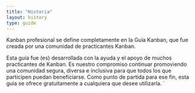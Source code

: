 ```yaml
---
title: "Historia"
layout: history
type: guide
---
```


Kanban profesional se define completamente en la Guía Kanban, que fue creada por una comunidad de practicantes Kanban.

Esta guía fue (es) desarrollada con la ayuda y el apoyo de muchos practicantes de Kanban. Es nuestro compromiso continuar promoviendo una comunidad segura, diversa e inclusiva para que todos los que participen puedan beneficiarse. Como punto de partida para ese fin, esta guía se ofrece gratuitamente a cualquiera que desee utilizarla.
`

